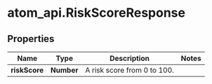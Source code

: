 # atom_api.RiskScoreResponse

## Properties
Name | Type | Description | Notes
------------ | ------------- | ------------- | -------------
**riskScore** | **Number** | A risk score from 0 to 100. | 


